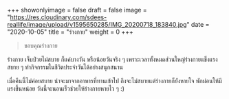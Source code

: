 +++
showonlyimage = false
draft = false
image = "https://res.cloudinary.com/sdees-reallife/image/upload/v1595650285/IMG_20200718_183840.jpg"
date = "2020-10-05"
title = "ร่างกาย"
weight = 0
+++
> ขอบคุณร่างกาย

ร่างกาย เจ็บป่วยไม่สบาย ก็แค่บางวัน หรือน้อยวันจริง ๆ เพราะเวลาทั้งหมดส่วนใหญ่ร่างกายแข็งแรง สบาย ๆ ทำกิจกรรมในชีวิตประจำวันได้อย่างสนุกสนาน

เมื่อคืนนี้ไม่ค่อยสบาย น่าจะมาจากอาหารที่ทานเข้าไป ถึงจะไม่สบายแต่ร่างกายก็ยังหายใจ พักผ่อนให้มีแรงขึ้นหน่อย วันนี้จะนอนเร็วช่วยให้ร่างกายหายไว ๆ :)
